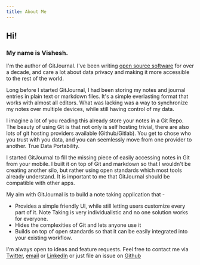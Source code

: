 ```yaml
---
title: About Me
---
```


## Hi!
### My name is Vishesh.

I'm the author of GitJournal. I've been writing [open source software](https://github.com/vhanda/) for over a decade, and care a lot about data privacy and making it more accessible to the rest of the world.

Long before I started GitJournal, I had been storing my notes and journal entries in plain text or markdown files. It's a simple everlasting format that works with almost all editors. What was lacking was a way to synchronize my notes over multiple devices, while still having control of my data.

I imagine a lot of you reading this already store your notes in a Git Repo. The beauty of using Git is that not only is self hosting trivial, there are also lots of git hosting providers available (Github/Gitlab). You get to chose who you trust with you data, and you can seemlessly move from one provider to another. True Data Portability.

I started GitJournal to fill the missing piece of easily accessing notes in Git from your mobile. I built it on top of Git and markdown so that I wouldn't be creating another silo, but rather using open standards which most tools already understand. It is important to me that GitJournal should be compatible with other apps.

My aim with GitJournal is to build a note taking application that -

* Provides a simple friendly UI, while still letting users customize every part of it. Note Taking is very individualistic and no one solution works for everyone.
* Hides the complexities of Git and lets anyone use it
* Builds on top of open standards so that it can be easily integrated into your existing workflow.

I'm always open to ideas and feature requests. Feel free to contact me via [Twitter](https://twitter.com/visheshhanda), [email](mailto:vhanda@gitjournal.io) or [LinkedIn](https://www.linkedin.com/in/visheshhanda/) or just file an issue on [Github](https://github.com/GitJournal/GitJournal)
